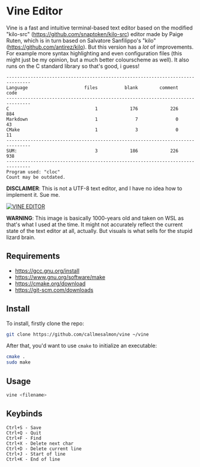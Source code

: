 Vine Editor
===========

Vine is a fast and intuitive terminal-based text editor based on the modified "kilo-src"
(https://github.com/snaptoken/kilo-src)  editor made by Paige Ruten, which is in turn based
on Salvatore Sanfilippo's "kilo" (https://github.com/antirez/kilo). But this
version has a *lot* of improvements. For example more syntax highlighting and even configuration 
files (this might just be my opinion, but a much better colourscheme as well). It also runs on 
the C standard library so that's good, i guess!

```
-------------------------------------------------------------------------------
Language                     files          blank        comment           code
-------------------------------------------------------------------------------
C                                1            176            226            884
Markdown                         1              7              0             43
CMake                            1              3              0             11
-------------------------------------------------------------------------------
SUM:                             3            186            226            938
-------------------------------------------------------------------------------
Program used: "cloc"
Count may be outdated.
```

**DISCLAIMER**: This is not a UTF-8 text editor, and I have no idea how to implement it. Sue me.

[![VINE EDITOR](https://github.com/callmesalmon/vine/raw/main/vineimg.png)](https://github.com/callmesalmon/vine)

**WARNING**: This image is basically 1000-years old and taken on WSL as that's what I used at the time. It might
not accurately reflect the current state of the text editor at all, actually. But visuals is what sells for the
stupid lizard brain.

Requirements
------------
* <https://gcc.gnu.org/install>
* <https://www.gnu.org/software/make>
* <https://cmake.org/download>
* <https://git-scm.com/downloads>

Install
-------
To install, firstly clone the repo:
```sh
git clone https://github.com/callmesalmon/vine ~/vine
```

After that, you'd want to use ``cmake`` to initialize an executable:
```sh
cmake .
sudo make
```

Usage
-----
```sh
vine <filename>
```
Keybinds
--------
```
Ctrl+S - Save
Ctrl+Q - Quit
Ctrl+F - Find
Ctrl+X - Delete next char
Ctrl+D - Delete current line
Ctrl+J - Start of line
Ctrl+K - End of line
```
